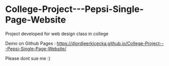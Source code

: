 # College-Project---Pepsi-Single-Page-Website
Project developed for web design class in college

Demo on Github Pages : https://djordjeerkicecka.github.io/College-Project---Pepsi-Single-Page-Website/

Please dont sue me :)
